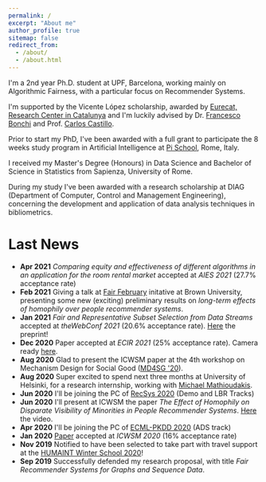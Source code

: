 ```yaml
---
permalink: /
excerpt: "About me"
author_profile: true
sitemap: false
redirect_from: 
  - /about/
  - /about.html
---
```


I'm a 2nd year Ph.D. student at UPF, Barcelona, working mainly on Algorithmic Fairness, with a particular focus on Recommender Systems. 

I'm supported by the Vicente López scholarship, awarded by [Eurecat, Research Center in Catalunya](https://eurecat.org/) and I'm luckily advised by Dr. [Francesco Bonchi](http://www.francescobonchi.com) and Prof. [Carlos Castillo](https://chato.cl).

Prior to start my PhD, I've been awarded with a full grant to participate the 8 weeks study program in Artificial Intelligence at [Pi School](https://picampus-school.com/programme/school-of-ai/), Rome, Italy.

I received my Master's Degree (Honours) in Data Science and Bachelor of Science in Statistics from Sapienza, University of Rome. 

During my study I've been awarded with a research scholarship at DIAG (Department of Computer, Control and Management Engineering), concerning the development and application of data analysis techniques in bibliometrics.



Last News
======

* **Apr 2021** *Comparing equity and effectiveness of different algorithms in an application for the room rental market* accepted at *AIES 2021* (27.7% acceptance rate)
* **Feb 2021** Giving a talk at [Fair February](https://events.brown.edu/dsi/view/event/event_id/199275) initative at Brown University, presenting some new (exciting) preliminary results on *long-term effects of homophily over people recommender systems*.
* **Jan 2021** *Fair and Representative Subset Selection from Data Streams* accepted at *theWebConf 2021* (20.6% acceptance rate). [Here](https://tuhat.helsinki.fi/ws/portalfiles/portal/160658430/main.pdf) the preprint!
* **Dec 2020** Paper accepted at *ECIR 2021* (25% acceptance rate). Camera ready [here](https://frafabbri.github.io/files/ecir2021.pdf).
* **Aug 2020** Glad to present the ICWSM paper at the 4th workshop on Mechanism Design for Social Good ([MD4SG '20](http://md4sg.com/workshop/MD4SG20/index.html)).  
* **Aug 2020** Super excited to spend next three months at University of Helsinki, for a research internship, working with [Michael Mathioudakis](https://michalis.co/).
* **Jun 2020** I'll be joining the PC of [RecSys 2020](https://recsys.acm.org/recsys20/) (Demo and LBR Tracks)
* **Jun 2020** I'll present at ICWSM the paper *The Effect of Homophily on Disparate Visibility of Minorities in People Recommender Systems*. [Here](https://www.youtube.com/watch?v=fcg1mZJUnzc) the video.
* **Apr 2020** I'll be joining the PC of [ECML-PKDD 2020](https://ecmlpkdd2020.net/) (ADS track)
* **Jan 2020** [Paper](https://frafabbri.github.io/files/icwsm20FabbriF.pdf) accepted at *ICWSM 2020* (16% acceptance rate)
* **Nov 2019** Notified to have been selected to take part with travel support at the [HUMAINT Winter School 2020](https://ec.europa.eu/jrc/communities/en/community/humaint/event/2nd-humaint-winter-school-fairness-accountability-and-transparency)!
* **Sep 2019** Successfully defended my research proposal, with title *Fair Recommender Systems for Graphs and Sequence Data*.
